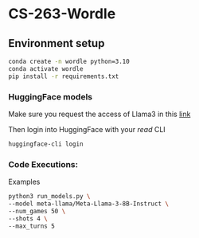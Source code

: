 # CS-263-Wordle

## Environment setup
```bash
conda create -n wordle python=3.10
conda activate wordle
pip install -r requirements.txt
```

### HuggingFace models
Make sure you request the access of Llama3 in this [link](https://huggingface.co/meta-llama/Meta-Llama-3-8B)

Then login into HuggingFace with your *read* CLI
```bash
huggingface-cli login
```

### Code Executions:
Examples
```bash
python3 run_models.py \
--model meta-llama/Meta-Llama-3-8B-Instruct \
--num_games 50 \
--shots 4 \
--max_turns 5
```
